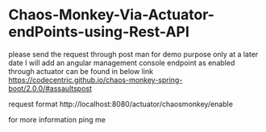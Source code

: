 # Chaos-Monkey-Via-Actuator-endPoints-using-Rest-API
please send the request through post man
for demo purpose only
at a later date I will add an angular management console
endpoint as enabled through actuator can be found in below link
https://codecentric.github.io/chaos-monkey-spring-boot/2.0.0/#assaultspost

request format
http://localhost:8080/actuator/chaosmonkey/enable

for more information ping me
